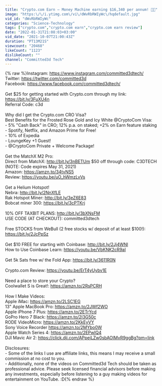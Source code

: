 ```yaml
---
title: "Crypto.com Earn — Money Machine earning $16,340 per annum! 🤯😱"
image: "https:\/\/i.ytimg.com\/vi\/dWvRbRWIyWc\/hqdefault.jpg"
vid_id: "dWvRbRWIyWc"
categories: "Science-Technology"
tags: ["crypto.com","crypto.com earn","crypto.com earn review"]
date: "2022-01-31T21:08:03+03:00"
vid_date: "2021-10-07T21:00:43Z"
duration: "PT13M21S"
viewcount: "20468"
likeCount: "1123"
dislikeCount: ""
channel: "Committed3d Tech"
---
```

{% raw %}Instagram: <a rel="nofollow" target="blank" href="https://www.instagram.com/committed3dtech/">https://www.instagram.com/committed3dtech/</a><br />Twitter: <a rel="nofollow" target="blank" href="https://twitter.com/committed3d">https://twitter.com/committed3d</a><br />Facebook: <a rel="nofollow" target="blank" href="https://www.facebook.com/committed3dtech/">https://www.facebook.com/committed3dtech/</a><br /><br />Get $25 for getting started with Crypto.com through my link: <a rel="nofollow" target="blank" href="https://bit.ly/3FuXU4n">https://bit.ly/3FuXU4n</a><br />Referral Code: c3d<br /><br />Why did I get the Crypto.com CRO Visa?<br />Best Benefits for the Frosted Rose Gold and Icy White  @CryptoCom  Visa:<br />- 5% &quot;Cash Back&quot; in CRO; 12% p.a. on staked; +2% on Earn feature staking<br />- Spotify, Netflix, and Amazon Prime for Free!<br />- 10% of Expedia<br />- LoungeKey +1 Guest!<br />-  @CryptoCom  Private + Welcome Package!<br /><br />Get the MatchX M2 Pro:<br />Direct from MatchX: <a rel="nofollow" target="blank" href="http://bit.ly/3nBETUm">http://bit.ly/3nBETUm</a> $50 off through code: C3DTECH<br />(NOTE: Code expires May 31, 2021)<br />Amazon: <a rel="nofollow" target="blank" href="https://amzn.to/34tvNS5">https://amzn.to/34tvNS5</a><br />Review: <a rel="nofollow" target="blank" href="https://youtu.be/uO_hWmzLvVs">https://youtu.be/uO_hWmzLvVs</a><br /><br />Get a Helium Hotspot!<br />Nebra: <a rel="nofollow" target="blank" href="http://bit.ly/2NnXfLE">http://bit.ly/2NnXfLE</a><br />Rak Hotspot Miner: <a rel="nofollow" target="blank" href="http://bit.ly/3eZ6E83">http://bit.ly/3eZ6E83</a><br />Bobcat miner 300: <a rel="nofollow" target="blank" href="https://bit.ly/3cPTKrj">https://bit.ly/3cPTKrj</a><br /><br />10% OFF TAXBIT PLANS: <a rel="nofollow" target="blank" href="http://bit.ly/3bXNsFM">http://bit.ly/3bXNsFM</a> <br />USE CODE (AT CHECKOUT): committed3dtech<br /><br />Free STOCKS from WeBull (2 free stocks w/ deposit of at least $100!): <a rel="nofollow" target="blank" href="https://bit.ly/2JcPpSz">https://bit.ly/2JcPpSz</a><br /><br />Get $10 FREE for starting with Coinbase: <a rel="nofollow" target="blank" href="http://bit.ly/2Jj4WNl">http://bit.ly/2Jj4WNl</a><br />How to Use Coinbase Learn: <a rel="nofollow" target="blank" href="https://youtu.be/VbKNK2cR9aI">https://youtu.be/VbKNK2cR9aI</a><br /><br />Get 5k Sats free w/ the Fold App: <a rel="nofollow" target="blank" href="https://bit.ly/3611R0N">https://bit.ly/3611R0N</a><br /><br />Crypto.com Review: <a rel="nofollow" target="blank" href="https://youtu.be/ErT4yUybv1E">https://youtu.be/ErT4yUybv1E</a><br /><br />Need a place to store your Crypto? <br />Coolwallet S is Great!: <a rel="nofollow" target="blank" href="https://amzn.to/2RsPCRH">https://amzn.to/2RsPCRH</a><br /><br />How I Make Videos:<br />Apple iMac: <a rel="nofollow" target="blank" href="https://amzn.to/2LSC1EG">https://amzn.to/2LSC1EG</a><br />13&quot; Apple MacBook Pro: <a rel="nofollow" target="blank" href="https://amzn.to/2JWf2WO">https://amzn.to/2JWf2WO</a><br />Apple iPhone 7 Plus: <a rel="nofollow" target="blank" href="https://amzn.to/2ETrYcd">https://amzn.to/2ETrYcd</a><br />GoPro Hero 7 Black:  <a rel="nofollow" target="blank" href="https://amzn.to/2I3G50c">https://amzn.to/2I3G50c</a><br />RODE VideoMicro: <a rel="nofollow" target="blank" href="https://amzn.to/2KkEyVY">https://amzn.to/2KkEyVY</a><br />Sony Voice Recorder <a rel="nofollow" target="blank" href="https://amzn.to/2MYbo0W">https://amzn.to/2MYbo0W</a><br />Apple Watch Series 4: <a rel="nofollow" target="blank" href="https://amzn.to/2EPwIQ4">https://amzn.to/2EPwIQ4</a><br />DJI Mavic Air 2: <a rel="nofollow" target="blank" href="https://click.dji.com/APpejLZw0sbAOIMvR9ggBg?pm=link">https://click.dji.com/APpejLZw0sbAOIMvR9ggBg?pm=link</a><br /><br />Disclosures: <br />- Some of the links I use are affiliate links, this means I may receive a small commission at no cost to you.<br />- Additionally, none of the videos on Committed3d Tech should be taken as professional advice. Please seek licensed financial advisors before making any investments, especially before listening to a guy making videos for entertainment on YouTube. :D{% endraw %}
